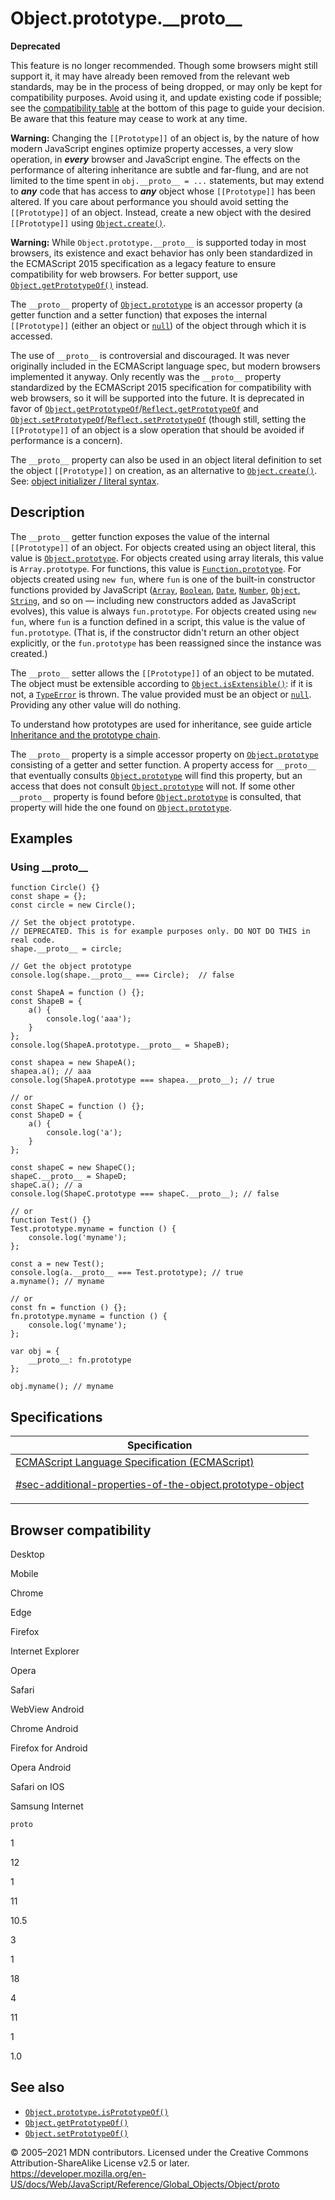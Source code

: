 # Object.prototype.\_\_proto\_\_

**Deprecated**

This feature is no longer recommended. Though some browsers might still support it, it may have already been removed from the relevant web standards, may be in the process of being dropped, or may only be kept for compatibility purposes. Avoid using it, and update existing code if possible; see the [compatibility table](#browser_compatibility) at the bottom of this page to guide your decision. Be aware that this feature may cease to work at any time.

**Warning:** Changing the `[[Prototype]]` of an object is, by the nature of how modern JavaScript engines optimize property accesses, a very slow operation, in **_every_** browser and JavaScript engine. The effects on the performance of altering inheritance are subtle and far-flung, and are not limited to the time spent in `obj.__proto__ = ...` statements, but may extend to **_any_** code that has access to **_any_** object whose `[[Prototype]]` has been altered. If you care about performance you should avoid setting the `[[Prototype]]` of an object. Instead, create a new object with the desired `[[Prototype]]` using [`Object.create()`](create).

**Warning:** While `Object.prototype.__proto__` is supported today in most browsers, its existence and exact behavior has only been standardized in the ECMAScript 2015 specification as a legacy feature to ensure compatibility for web browsers. For better support, use [`Object.getPrototypeOf()`](getprototypeof) instead.

The `__proto__` property of [`Object.prototype`](../object) is an accessor property (a getter function and a setter function) that exposes the internal `[[Prototype]]` (either an object or [`null`](../null)) of the object through which it is accessed.

The use of `__proto__` is controversial and discouraged. It was never originally included in the ECMAScript language spec, but modern browsers implemented it anyway. Only recently was the `__proto__` property standardized by the ECMAScript 2015 specification for compatibility with web browsers, so it will be supported into the future. It is deprecated in favor of [`Object.getPrototypeOf`](getprototypeof)/[`Reflect.getPrototypeOf`](../reflect/getprototypeof) and [`Object.setPrototypeOf`](setprototypeof)/[`Reflect.setPrototypeOf`](../reflect/setprototypeof) (though still, setting the `[[Prototype]]` of an object is a slow operation that should be avoided if performance is a concern).

The `__proto__` property can also be used in an object literal definition to set the object `[[Prototype]]` on creation, as an alternative to [`Object.create()`](create). See: [object initializer / literal syntax](../../operators/object_initializer).

## Description

The `__proto__` getter function exposes the value of the internal `[[Prototype]]` of an object. For objects created using an object literal, this value is [`Object.prototype`](../object). For objects created using array literals, this value is <span class="page-not-created">`Array.prototype`</span>. For functions, this value is [`Function.prototype`](../function). For objects created using `new fun`, where `fun` is one of the built-in constructor functions provided by JavaScript ([`Array`](../array), [`Boolean`](../boolean), [`Date`](../date), [`Number`](../number), [`Object`](../object), [`String`](../string), and so on — including new constructors added as JavaScript evolves), this value is always `fun.prototype`. For objects created using `new fun`, where `fun` is a function defined in a script, this value is the value of `fun.prototype`. (That is, if the constructor didn't return an other object explicitly, or the `fun.prototype` has been reassigned since the instance was created.)

The `__proto__` setter allows the `[[Prototype]]` of an object to be mutated. The object must be extensible according to [`Object.isExtensible()`](isextensible): if it is not, a [`TypeError`](../typeerror) is thrown. The value provided must be an object or [`null`](../null). Providing any other value will do nothing.

To understand how prototypes are used for inheritance, see guide article [Inheritance and the prototype chain](https://developer.mozilla.org/en-US/docs/Web/JavaScript/Inheritance_and_the_prototype_chain).

The `__proto__` property is a simple accessor property on [`Object.prototype`](../object) consisting of a getter and setter function. A property access for `__proto__` that eventually consults [`Object.prototype`](../object) will find this property, but an access that does not consult [`Object.prototype`](../object) will not. If some other `__proto__` property is found before [`Object.prototype`](../object) is consulted, that property will hide the one found on [`Object.prototype`](../object).

## Examples

### Using \_\_proto\_\_

    function Circle() {}
    const shape = {};
    const circle = new Circle();

    // Set the object prototype.
    // DEPRECATED. This is for example purposes only. DO NOT DO THIS in real code.
    shape.__proto__ = circle;

    // Get the object prototype
    console.log(shape.__proto__ === Circle);  // false

    const ShapeA = function () {};
    const ShapeB = {
        a() {
            console.log('aaa');
        }
    };
    console.log(ShapeA.prototype.__proto__ = ShapeB);

    const shapea = new ShapeA();
    shapea.a(); // aaa
    console.log(ShapeA.prototype === shapea.__proto__); // true

    // or
    const ShapeC = function () {};
    const ShapeD = {
        a() {
            console.log('a');
        }
    };

    const shapeC = new ShapeC();
    shapeC.__proto__ = ShapeD;
    shapeC.a(); // a
    console.log(ShapeC.prototype === shapeC.__proto__); // false

    // or
    function Test() {}
    Test.prototype.myname = function () {
        console.log('myname');
    };

    const a = new Test();
    console.log(a.__proto__ === Test.prototype); // true
    a.myname(); // myname

    // or
    const fn = function () {};
    fn.prototype.myname = function () {
        console.log('myname');
    };

    var obj = {
        __proto__: fn.prototype
    };

    obj.myname(); // myname

## Specifications

<table>
<thead>
<tr class="header">
<th>Specification</th>
</tr>
</thead>
<tbody>
<tr class="odd">
<td>
<a href="https://tc39.es/ecma262/#sec-additional-properties-of-the-object.prototype-object">ECMAScript Language Specification (ECMAScript)
<br/>

<span class="small">#sec-additional-properties-of-the-object.prototype-object</span>
</a>
</td>
</tr>
</tbody>
</table>

## Browser compatibility

Desktop

Mobile

Chrome

Edge

Firefox

Internet Explorer

Opera

Safari

WebView Android

Chrome Android

Firefox for Android

Opera Android

Safari on IOS

Samsung Internet

`proto`

1

12

1

11

10.5

3

1

18

4

11

1

1.0

## See also

-   [`Object.prototype.isPrototypeOf()`](isprototypeof)
-   [`Object.getPrototypeOf()`](getprototypeof)
-   [`Object.setPrototypeOf()`](setprototypeof)

© 2005–2021 MDN contributors.
Licensed under the Creative Commons Attribution-ShareAlike License v2.5 or later.
<a href="https://developer.mozilla.org/en-US/docs/Web/JavaScript/Reference/Global_Objects/Object/proto" class="_attribution-link">https://developer.mozilla.org/en-US/docs/Web/JavaScript/Reference/Global_Objects/Object/proto</a>
